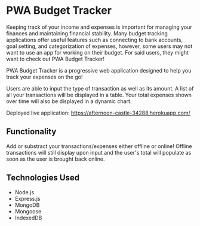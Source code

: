 # PWA Budget Tracker
Keeping track of your income and expenses is important for managing your finances and maintaining financial stability. Many budget tracking applications offer useful features such as connecting to bank accounts, goal setting, and categorization of expenses, however, some users may not want to use an app for working on their budget. For said users, they might want to check out PWA Budget Tracker!

PWA Budget Tracker is a progressive web application designed to help you track your expenses on the go!

Users are able to input the type of transaction as well as its amount. A list of all your transactions will be displayed in a table. Your total expenses shown over time will also be displayed in a dynamic chart.

Deployed live application: https://afternoon-castle-34288.herokuapp.com/

## Functionality

Add or substract your transactions/expenses either offline or online! Offline transactions will still display upon input and the user's total will populate as soon as the user is brought back online.

## Technologies Used

* Node.js
* Express.js
* MongoDB
* Mongoose
* IndexedDB
